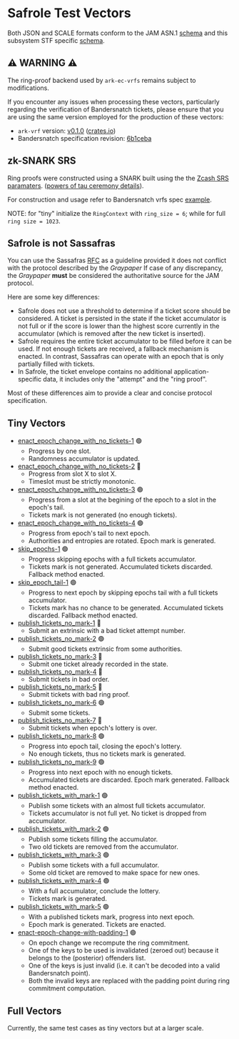 # Safrole Test Vectors

Both JSON and SCALE formats conform to the JAM ASN.1 [schema](../jam-types-asn/jam-types.asn)
and this subsystem STF specific [schema](./safrole.asn).

## ⚠️ WARNING ⚠️

The ring-proof backend used by `ark-ec-vrfs` remains subject to modifications.

If you encounter any issues when processing these vectors, particularly
regarding the verification of Bandersnatch tickets, please ensure that you
are using the same version employed for the production of these vectors:

- `ark-vrf` version: [v0.1.0](https://github.com/davxy/ark-vrf/tree/v0.1.0) ([crates.io](https://crates.io/crates/ark-vrf))
- Bandersnatch specification revision: [6b1ceba](https://github.com/davxy/bandersnatch-vrf-spec/tree/6b1ceba5b3cbc834201732bcdad1377e19e9283e)

## zk-SNARK SRS

Ring proofs were constructed using a SNARK built using the the [Zcash SRS paramaters](zcash-srs-2-11-uncompressed.bin).
([powers of tau ceremony details](https://zfnd.org/conclusion-of-the-powers-of-tau-ceremony)).

For construction and usage refer to Bandersnatch vrfs spec [example](https://github.com/davxy/bandersnatch-vrfs-spec/tree/main/example).

NOTE: for "tiny" initialize the `RingContext` with `ring_size = 6`; while for full `ring size = 1023`.

## Safrole **is not** Sassafras

You can use the Sassafras [RFC](https://github.com/polkadot-fellows/RFCs/blob/main/text/0026-sassafras-consensus.md)
as a guideline provided it does not conflict with the protocol described by the *Graypaper*
If case of any discrepancy, the *Graypaper* **must** be considered the authoritative source
for the JAM protocol.

Here are some key differences:
- Safrole does not use a threshold to determine if a ticket score should be considered.
  A ticket is persisted in the state if the ticket accumulator is not full or if the
  score is lower than the highest score currently in the accumulator (which is removed
  after the new ticket is inserted).
- Safrole requires the entire ticket accumulator to be filled before it can be used.
  If not enough tickets are received, a fallback mechanism is enacted. In contrast,
  Sassafras can operate with an epoch that is only partially filled with tickets.
- In Safrole, the ticket envelope contains no additional application-specific data,
  it includes only the "attempt" and the "ring proof".

Most of these differences aim to provide a clear and concise protocol specification.


## Tiny Vectors

- [enact_epoch_change_with_no_tickets-1](./tiny/enact-epoch-change-with-no-tickets-1.json) 🟢
  - Progress by one slot.
  - Randomness accumulator is updated.
- [enact_epoch_change_with_no_tickets-2](./tiny/enact-epoch-change-with-no-tickets-2.json) 🔴
  - Progress from slot X to slot X.
  - Timeslot must be strictly monotonic.
- [enact_epoch_change_with_no_tickets-3](./tiny/enact-epoch-change-with-no-tickets-3.json) 🟢
  - Progress from a slot at the begining of the epoch to a slot in the epoch's tail.
  - Tickets mark is not generated (no enough tickets).
- [enact_epoch_change_with_no_tickets-4](./tiny/enact-epoch-change-with-no-tickets-4.json) 🟢
  - Progress from epoch's tail to next epoch.
  - Authorities and entropies are rotated. Epoch mark is generated.
- [skip_epochs-1](./tiny/skip-epochs-1.json) 🟢
  - Progress skipping epochs with a full tickets accumulator.
  - Tickets mark is not generated. Accumulated tickets discarded. Fallback method enacted.
- [skip_epoch_tail-1](./tiny/skip-epoch-tail-1.json) 🟢
  - Progress to next epoch by skipping epochs tail with a full tickets accumulator.
  - Tickets mark has no chance to be generated. Accumulated tickets discarded. Fallback method enacted.
- [publish_tickets_no_mark-1](./tiny/publish-tickets-no-mark-1.json) 🔴
  - Submit an extrinsic with a bad ticket attempt number.
- [publish_tickets_no_mark-2](./tiny/publish-tickets-no-mark-2.json) 🟢
  - Submit good tickets extrinsic from some authorities.
- [publish_tickets_no_mark-3](./tiny/publish-tickets-no-mark-3.json) 🔴
  - Submit one ticket already recorded in the state.
- [publish_tickets_no_mark-4](./tiny/publish-tickets-no-mark-4.json) 🔴
  - Submit tickets in bad order.
- [publish_tickets_no_mark-5](./tiny/publish-tickets-no-mark-5.json) 🔴
  - Submit tickets with bad ring proof.
- [publish_tickets_no_mark-6](./tiny/publish-tickets-no-mark-6.json) 🟢
  - Submit some tickets.
- [publish_tickets_no_mark-7](./tiny/publish-tickets-no-mark-7.json) 🔴
  - Submit tickets when epoch's lottery is over.
- [publish_tickets_no_mark-8](./tiny/publish-tickets-no-mark-8.json) 🟢
  - Progress into epoch tail, closing the epoch's lottery.
  - No enough tickets, thus no tickets mark is generated.
- [publish_tickets_no_mark-9](./tiny/publish-tickets-no-mark-9.json) 🟢
  - Progress into next epoch with no enough tickets.
  - Accumulated tickets are discarded. Epoch mark generated. Fallback method enacted.
- [publish_tickets_with_mark-1](./tiny/publish-tickets-with-mark-1.json) 🟢
  - Publish some tickets with an almost full tickets accumulator.
  - Tickets accumulator is not full yet. No ticket is dropped from accumulator.
- [publish_tickets_with_mark-2](./tiny/publish-tickets-with-mark-2.json) 🟢
  - Publish some tickets filling the accumulator.
  - Two old tickets are removed from the accumulator.
- [publish_tickets_with_mark-3](./tiny/publish-tickets-with-mark-3.json) 🟢
  - Publish some tickets with a full accumulator.
  - Some old ticket are removed to make space for new ones.
- [publish_tickets_with_mark-4](./tiny/publish-tickets-with-mark-4.json) 🟢
  - With a full accumulator, conclude the lottery.
  - Tickets mark is generated.
- [publish_tickets_with_mark-5](./tiny/publish-tickets-with-mark-5.json) 🟢
  - With a published tickets mark, progress into next epoch.
  - Epoch mark is generated. Tickets are enacted.
- [enact-epoch-change-with-padding-1](./tiny/enact-epoch-change-with-padding-1.json) 🟢
  - On epoch change we recompute the ring commitment.
  - One of the keys to be used is invalidated (zeroed out) because it belongs to the (posterior) offenders list.
  - One of the keys is just invalid (i.e. it can't be decoded into a valid Bandersnatch point).
  - Both the invalid keys are replaced with the padding point during ring commitment computation.

## Full Vectors

Currently, the same test cases as tiny vectors but at a larger scale.
